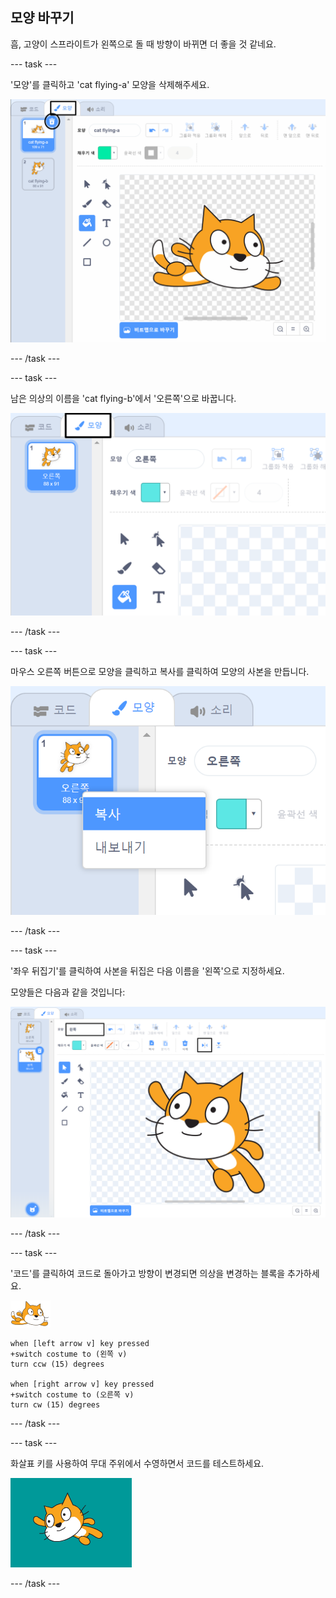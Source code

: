## 모양 바꾸기

흠, 고양이 스프라이트가 왼쪽으로 돌 때 방향이 바뀌면 더 좋을 것 같네요.

--- task ---

'모양'를 클릭하고 'cat flying-a' 모양을 삭제해주세요.

![모양 탭 및 모양에서 삭제 아이콘이 강조 표시된 모습](images/swim-delete-a.png)

--- /task ---

--- task ---

남은 의상의 이름을 'cat flying-b'에서 '오른쪽'으로 바꿉니다.

![모양 탭에서 이름 '오른쪽'이 강조 표시된 모습](images/swim-costume-right.png)

--- /task ---

--- task ---

마우스 오른쪽 버튼으로 모양을 클릭하고 복사를 클릭하여 모양의 사본을 만듭니다.

![모양 메뉴에서 복사가 강조 표시된 모습](images/swim-costume-duplicate.png)

--- /task ---

--- task ---

'좌우 뒤집기'를 클릭하여 사본을 뒤집은 다음 이름을 '왼쪽'으로 지정하세요.

모양들은 다음과 같을 것입니다:

![왼쪽을 바라보고 있는 새로운 모양에서 좌우 뒤집기와 이름이 강조 표시된 모습](images/swim-costume-left.png)

--- /task ---

--- task ---

'코드'를 클릭하여 코드로 돌아가고 방향이 변경되면 의상을 변경하는 블록을 추가하세요.

![수영하는 고양이 스프라이트](images/swimmer-sprite.png)

```blocks3
when [left arrow v] key pressed
+switch costume to (왼쪽 v)
turn ccw (15) degrees

when [right arrow v] key pressed
+switch costume to (오른쪽 v)
turn cw (15) degrees
```

--- /task ---

--- task ---

화살표 키를 사용하여 무대 주위에서 수영하면서 코드를 테스트하세요.

![왼쪽을 향하고 있는 스프라이트](images/swim-test-left.png)

--- /task ---
